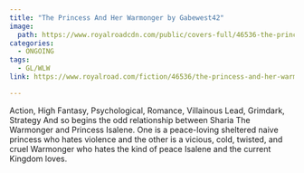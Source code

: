 ```yaml
---
title: "The Princess And Her Warmonger by Gabewest42"
image:
  path: https://www.royalroadcdn.com/public/covers-full/46536-the-princess-and-her-warmonger.jpg
categories:
  - ONGOING
tags:
  - GL/WLW
link: https://www.royalroad.com/fiction/46536/the-princess-and-her-warmonger

---
```

Action, High Fantasy, Psychological, Romance, Villainous Lead, Grimdark, Strategy
And so begins the odd relationship between Sharia The Warmonger and Princess Isalene. One is a peace-loving sheltered naive princess who hates violence and the other is a vicious, cold, twisted, and cruel Warmonger who hates the kind of peace Isalene and the current Kingdom loves.

